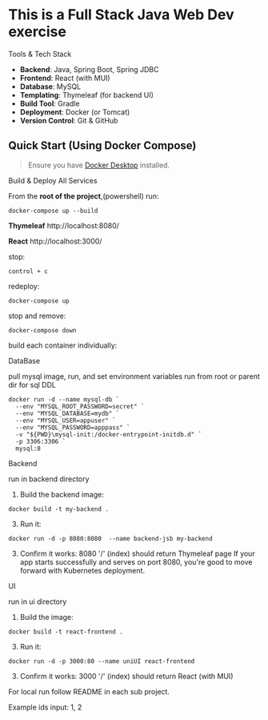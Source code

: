 # This is a Full Stack Java Web Dev exercise

Tools & Tech Stack

- **Backend**: Java, Spring Boot, Spring JDBC
- **Frontend**: React (with MUI)
- **Database**: MySQL
- **Templating**: Thymeleaf (for backend UI)
- **Build Tool**: Gradle
- **Deployment**: Docker (or Tomcat)
- **Version Control**: Git & GitHub

## Quick Start (Using Docker Compose)

> Ensure you have [Docker Desktop](https://www.docker.com/products/docker-desktop/) installed.

Build & Deploy All Services

From the **root of the project**,(powershell) run:

```
docker-compose up --build
```
**Thymeleaf**
http://localhost:8080/

**React**
http://localhost:3000/

stop:
```
control + c
```
redeploy:
```
docker-compose up
```
stop and remove:
```
docker-compose down
```

build each container individually:

DataBase

pull mysql image, run, and set environment variables
run from root or parent dir for sql DDL
```
docker run -d --name mysql-db `
  --env "MYSQL_ROOT_PASSWORD=secret" `
  --env "MYSQL_DATABASE=mydb" `
  --env "MYSQL_USER=appuser" `
  --env "MYSQL_PASSWORD=apppass" `
  -v "${PWD}\mysql-init:/docker-entrypoint-initdb.d" `
  -p 3306:3306 `
  mysql:8
```


Backend

run in backend directory

1. Build the backend image:
```
docker build -t my-backend .
```
3. Run it:
```
docker run -d -p 8080:8080  --name backend-jsb my-backend
```
3. Confirm it works:
8080 '/' (index) should return Thymeleaf page
If your app starts successfully and serves on port 8080, you're good to move forward with Kubernetes deployment.


UI

run in ui directory

1. Build the image:
```
docker build -t react-frontend .
```
3. Run it:
```
docker run -d -p 3000:80 --name uniUI react-frontend
```
3. Confirm it works:
3000 '/' (index) should return React (with MUI)


For local run follow README in each sub project.

Example ids input:
1, 2
